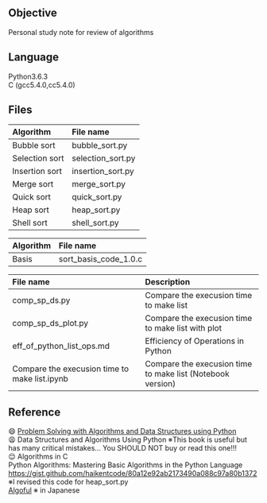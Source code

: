 ## Objective
Personal study note for review of algorithms

## Language
Python3.6.3  
C (gcc5.4.0,cc5.4.0)  

## Files  

| Algorithm  | File name   |
|:-----------|:------------|
|Bubble sort   | bubble_sort.py    | 
|Selection sort| selection_sort.py | 
|Insertion sort| insertion_sort.py |
|Merge sort    | merge_sort.py     |
|Quick sort    | quick_sort.py     |  
|Heap sort     | heap_sort.py      |
|Shell sort    | shell_sort.py     |


| Algorithm  | File name   |
|:-----------|:------------|
| Basis      |sort_basis_code_1.0.c|  


| File name  | Description   |
|:-----------|:------------|
| comp_sp_ds.py                 | Compare the execusion time to make list |
| comp_sp_ds_plot.py            | Compare the execusion time to make list with plot|
| eff_of_python_list_ops.md     | Efficiency of Operations in Python|
| Compare the execusion time to make list.ipynb | Compare the execusion time to make list (Notebook version)|


## Reference  
 :smile: [Problem Solving with Algorithms and Data Structures using Python](http://interactivepython.org/runestone/static/pythonds/index.html)  
 :weary: Data Structures and Algorithms Using Python  ※This book is useful but has many critical mistakes... You SHOULD NOT buy or read this one!!!    
 :relieved: Algorithms in C  
Python Algorithms: Mastering Basic Algorithms in the Python Language  
https://gist.github.com/haikentcode/80a12e92ab2173490a088c97a80b1372 ※I revised this code for heap_sort.py  
[Algoful](http://algoful.com/) ※ in Japanese  
